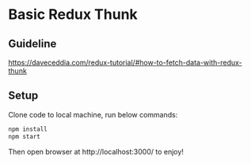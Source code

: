 # Basic Redux Thunk

## Guideline
https://daveceddia.com/redux-tutorial/#how-to-fetch-data-with-redux-thunk

## Setup
Clone code to local machine, run below commands:
```sh
npm install
npm start
```
Then open browser at http://localhost:3000/ to enjoy!
